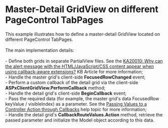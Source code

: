 # Master-Detail GridView on different PageControl TabPages


<p>This example illustrates how to define a master-detail GridView located on different PageControl TabPages.<br /><br />The main implementation details:<br /><br />- Define both grids in separate PartialView files. See the <a href="https://www.devexpress.com/Support/Center/p/KA20010">KA20010: Why can the alert message with the HTML/JavaScript/CSS content appear when using callback-aware extensions?</a> KB Article for more information;<br />- Handle the master grid's client-side <strong>FocusedRowChanged</strong> event;<br />- Perform a custom callback of the detail grid via the client-side <strong>ASPxClientGridView.PerformCallback</strong> method;<br />- Handle the detail grid's client-side <strong>BeginCallback</strong> event;<br />- Pass the required data (for example, the master grid's data FocusedRow keyValue / visibleIndex) as a parameter. See the <a href="https://documentation.devexpress.com/#AspNet/CustomDocument9941">Passing Values to a Controller Action through Callbacks</a> help topic for more information;<br />- Handle the detail grid's <strong>CallbackRouteValues.Action</strong> method, retrieve the passed parameter and initialize the Model object according to this data.</p>

<br/>



